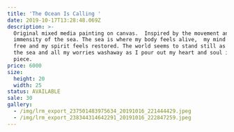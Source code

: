 ```yaml
---
title: 'The Ocean Is Calling '
date: 2019-10-17T13:28:48.069Z
description: >-
  Original mixed media painting on canvas.  Inspired by the movement and
  immensity of the sea. The sea is where my body feels alive,  my mind feels
  free and my spirit feels restored. The world seems to stand still as I paint 
  the sea and all my worries washaway as I pour out my heart and soul into each
  piece.
price: 6000
size:
  height: 20
  width: 25
status: AVAILABLE
sale: 30
gallery:
  - /img/lrm_export_237501483975634_20191016_221444429.jpeg
  - /img/lrm_export_238344314642291_20191016_222847259.jpeg
---
```


